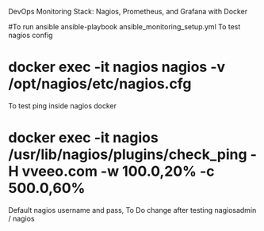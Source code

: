 DevOps Monitoring Stack: Nagios, Prometheus, and Grafana with Docker


#To run ansible
ansible-playbook ansible_monitoring_setup.yml
To test nagios config
# docker exec -it nagios nagios -v /opt/nagios/etc/nagios.cfg

To test ping inside nagios docker
# docker exec -it nagios /usr/lib/nagios/plugins/check_ping -H vveeo.com -w 100.0,20% -c 500.0,60%

Default nagios username and pass, To Do change after testing
nagiosadmin / nagios